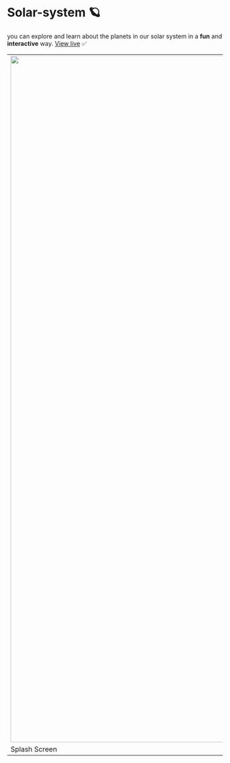 # Solar-system 🪐
you can explore and learn about the planets in our solar system in a **fun** and **interactive** way.
[View live](https://solar-system-app-3d.netlify.app) ✅

<table border="0">
 <tr>
    <td><img width="1604" src="https://user-images.githubusercontent.com/87017227/215339027-9f0c1aff-2712-4e8c-9262-b7525a5b5839.png"></td>
    <td><img width="1604" src="https://user-images.githubusercontent.com/87017227/215339891-d789ae97-e53b-4321-b4ee-f10231f6fc8d.png"></td>
 </tr>
 <tr>
    <td>Splash Screen</td>
    <td>About Planet</td>
 </tr>
</table>
 
